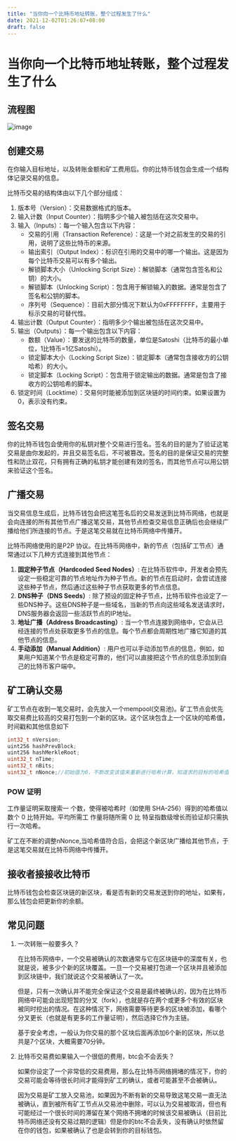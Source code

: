 ```yaml
---
title: "当你向一个比特币地址转账，整个过程发生了什么"
date: 2021-12-02T01:26:07+08:00
draft: false
---
```

# 当你向一个比特币地址转账，整个过程发生了什么

## 流程图

![image](https://mermaid.ink/img/pako:eNqdWFtP21Yc_ypRqkpMCpEviXN5QGq4PKHuAbSnvJzYJ4kVx85sp4UhpIwWFVDahkFZN0BAV_pCuUxDtDQt-TCLnfC0r7Dj2E7s49jJdiJFsc_vf_v9L-fASpiVOBhOhxX4YxWKLJzhQUEG5awYQqsCZJVn-QoQ1RDgOBkqyqMQUELawZV2WHvkBZV5Eco9SOeopX069YNkBpCMr6nMwJQF6vswOTll_06H9ONb_eVFZ_9CP35hwv_5Wu9--9i9_nD_Yvv-3SF6NG11r287u0f6RqP95b3-dqfdOtF_vtRubzrnd1rjpdvG5NSUGU1au23pv5x3L09NKRNm7iE_nI7s3mgbVxgQ15cJ0JcZQ1_fsOWdvrXVR-i7d9q6_fvP4-ECoXbzVR_S_nx-X9vUXu-Zbwwums8RQfrelVb_orXOfHR0W_vdk3r36pn-5lp8LKHC0Q9PtcumvnlnJWJnQ_tc12pfDfL3r1EcaAt9dz5-0Bobnd-f9wH6xl63tq4fbFo2D3_tvjszQ-80d_TDo79raxhHNpGNun78Sd_c0errwx3GOB8GcujT_6jpR6d9x9rNU-31lkXV20utYXiu__UmwJ9tbf2m3dzrbq111m77eTajwsrBnemeZacpxEHn5KJ78R7xp13UUUq0xit9_xqF0P72Gypqlzpn4dhx6Ae1bmvbymt9XWucGa7Y_YEybXKcU1mzV9BLU7-Jsa1kxXAkXIZyGfAcmhMrht1sWC3CMsyG0-gnB_OgKqjZcMSx9QOQeZAToGJgVkxfs-EcYEsFWaqKnCn6tMir0BI09isyXwby8rQkSLKJeDA7PTs9N-fAKJCVRA5D5dHinJpUiMaJG1RUhIkkEQmRBPEwEkoxUSoRixOpJEGnHn7ndSIjyRyUMXkqhhQwhnzSV77v4FANTF8BHY1TqRhJJphYwqXA9n2ofHK0A1YAi3BJdXJE0iRNEMMcxZEEWhQ5xCMMKBdyE6lonLAWiVj1fXI6KKB2cdqje8tlz-2QexdVopgpFYILZADw1EauxytpbafoBDGT8WxT1jZAy2UdyLL0tAgBFxhBXhLVOVDmhWUTkc2iqGSYq7JFiM5AxXiOhJ5AmQMiiISMbhEw8QX-J6vDSKay5KQP5KCQwVrpAUwaHwdMRAd7AE297V6ofkSwQlVBmQ9g0kY41XgIs-bDPC-WgpPOqwL0zzrkCnB-vMgBq0oup3qtG09FGYohmSRFxehICD0mEkycZmiSShr9lIimCDLFEIlkjHb1k6nOn8nePtYaOQF5iWPm3XVfkOGys275gggEfwLM_cXA1jBLQ1pC3gYO0T5u6JD730z11I5gQpCkygiIKKnQ45m3sHowd6CoQOOAwzCjU8M_ASoviV6bDMMMR2JmY8bHNYPM2_Tjajnn0oifeGhYefWhuQomSIIyzir0RcXjkRARjaVcRSmoC8NkRxigBkTFXIeBCpSSN_44HcvnWBzmDj4JUgTHYRiD83m-UFQDXLNxY0BmgFwKSKEN-76qKjwHx0BOCzxbMi4o7nOPJhkaTzhcHI8aB9hNUC7PJvJ5B7Ig887TQzB4woYBJ4lDVAUicQ8xHCvzqjeKfD6JFg5zVyN0JVfiwDI2yNyI3hAISAFEB6iMURSPU2jhIHzWeVCsABTFQPldcfK8ICwuVyDhNwhtAOl3xNkAajAfaSI2-hZpy9EDOZIayPle_my5mEMuwYxvLz6Qm_wP5hjHDXN8YwmHk8mkrzVDbDUrrqI_JEBVlRaWRTacVuUqjISrFQ6o9j8dwuk8EJT-21mOR4em9XL1XxZ42BY?type=png)



## 创建交易

在你输入目标地址，以及转账金额和矿工费用后。你的比特币钱包会生成一个结构体记录交易的信息。

比特币交易的结构体由以下几个部分组成：

1. 版本号（Version）：交易数据格式的版本。
2. 输入计数（Input Counter）：指明多少个输入被包括在这次交易中。
3. 输入（Inputs）：每一个输入包含以下内容：
   - 交易的引用（Transaction Reference）：这是一个对之前发生的交易的引用，说明了这些比特币的来源。
   - 输出索引（Output Index）：标识在引用的交易中的哪一个输出。这是因为每个比特币交易可以有多个输出。
   - 解锁脚本大小（Unlocking Script Size）：解锁脚本（通常包含签名和公钥）的大小。
   - 解锁脚本（Unlocking Script）：包含用于解锁输入的数据。通常是包含了签名和公钥的脚本。
   - 序列号（Sequence）：目前大部分情况下默认为0xFFFFFFFF，主要用于标示交易的可替代性。
4. 输出计数（Output Counter）：指明多少个输出被包括在这次交易中。
5. 输出（Outputs）：每一个输出包含以下内容：
   - 数额（Value）：要发送的比特币的数量，单位是Satoshi（比特币的最小单位，1比特币=1亿Satoshi）。
   - 锁定脚本大小（Locking Script Size）：锁定脚本（通常包含接收方的公钥哈希）的大小。
   - 锁定脚本（Locking Script）：包含用于锁定输出的数据。通常是包含了接收方的公钥哈希的脚本。
6. 锁定时间（Locktime）：交易何时能被添加到区块链的时间约束。如果设置为0，表示没有约束。

## 签名交易

你的比特币钱包会使用你的私钥对整个交易进行签名。签名的目的是为了验证这笔交易是由你发起的，并且交易签名后，不可被篡改。签名的目的是保证交易的完整性和防止双花，只有拥有正确的私钥才能创建有效的签名，而其他节点可以用公钥来验证这个签名。

## 广播交易

当交易信息生成后，比特币钱包会把这笔签名后的交易发送到比特币网络，也就是会向连接的所有其他节点广播这笔交易，其他节点检查交易信息正确后也会继续广播给他们所连接的节点。于是这笔交易就在比特币网络中传播开。

比特币网络使用的是P2P 协议。在比特币网络中，新的节点（包括矿工节点）通常通过以下几种方式连接到其他节点：

1. **固定种子节点（Hardcoded Seed Nodes）**: 在比特币软件中，开发者会预先设定一些稳定可靠的节点地址作为种子节点。新的节点在启动时，会尝试连接这些种子节点，然后通过这些种子节点获取更多的节点信息。
2. **DNS种子（DNS Seeds）**: 除了预设的固定种子节点，比特币软件也设定了一些DNS种子。这些DNS种子是一些域名，当新的节点向这些域名发送请求时，DNS服务器会返回一些活跃节点的IP地址。
3. **地址广播（Address Broadcasting）**: 当一个节点连接到网络中，它会从已经连接的节点处获取更多节点的信息。每个节点都会周期性地广播它知道的其他节点的信息。
4. **手动添加（Manual Addition）**: 用户也可以手动添加节点的信息，例如，如果用户知道某个节点是稳定可靠的，他们可以直接把这个节点的信息添加到自己的比特币客户端中。

## 矿工确认交易

矿工节点在收到一笔交易时，会先放入一个mempool(交易池)。矿工节点会优先取交易费比较高的交易打包到一个新的区块。这个区块包含上一个区块的哈希值，时间戳和其他信息如下

```cpp
int32_t nVersion;
uint256 hashPrevBlock;
uint256 hashMerkleRoot;
uint32_t nTime;
uint32_t nBits;
uint32_t nNonce;//初始值为0，不断改变该值来重新进行哈希计算，知道求的目标的哈希值。
```

### POW 证明

工作量证明采取搜索一 个数，使得被哈希时（如使用 SHA-256）得到的哈希值以数个 0 比特开始。平均所需工 作量将随所需 0 比 特呈指数级增长而验证却只需执行一次哈希。

矿工在不断的调整nNonce,当哈希值符合后，会把这个新区块广播给其他节点，于是这笔交易就在比特币网络中传播开。

## 接收者接接收比特币

比特币钱包会检查区块链的新区块，看是否有新的交易发送到你的地址，如果有，那么钱包会把更新你的余额。



## 常见问题

1. 一次转账一般要多久？

   在比特币网络中，一个交易被确认的次数通常与它在区块链中的深度有关，也就是说，被多少个新的区块覆盖。一旦一个交易被打包进一个区块并且被添加到区块链中，我们就说这个交易被确认了一次。

   但是，只有一次确认并不能完全保证这个交易是最终被确认的，因为在比特币网络中可能会出现短暂的分叉（fork），也就是存在两个或更多个有效的区块被同时挖出的情况。在这种情况下，网络需要等待更多的区块被添加，看哪个分叉更长（也就是有更多的工作量证明），然后选择它作为主链。

   基于安全考虑，一般认为你交易的那个区块后面再添加6个新的区块，所以总共是7个区块，大概需要70分钟。

2. 比特币交易费如果输入一个很低的费用，btc会不会丢失？

   如果你设定了一个非常低的交易费用，那么在比特币网络拥堵的情况下，你的交易可能会等待很长时间才能得到矿工的确认，或者可能甚至不会被确认。

   因为交易是矿工放入交易池，如果因为不断有新的交易导致这笔交易一直无法被确认，直到被所有矿工节点从交易池中删除，可以认为交易被取消，但也有可能经过一个很长时间的滞留在某个网络不拥堵的时候该交易被确认（目前比特币网络还没有交易过期的逻辑）但是你的btc不会丢失，没有确认时依然留在你的钱包，如果被确认了也是会转到你的目标钱包。

   



